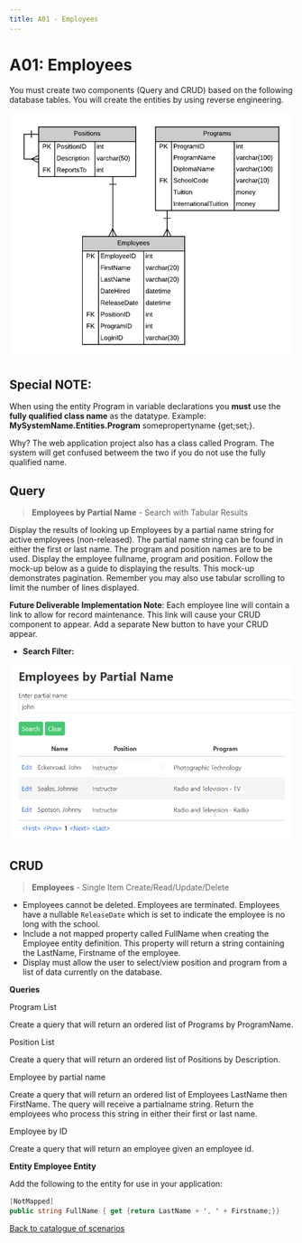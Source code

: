```yaml
---
title: A01 - Employees
---
```

# A01: Employees

You must create two components (Query and CRUD) based on the following database tables. You will create the entities by using reverse engineering.

![ERD for A01](./A01.png)

## Special NOTE:

When using the entity Program in variable declarations you **must** use the **fully qualified class name** as the datatype. Example: **MySystemName.Entities.Program** somepropertyname {get;set;}.  

Why? The web application project also has a class called Program. The system will get confused betweem the two if you do not use the fully qualified name.

## Query

> **Employees by Partial Name** - Search with Tabular Results 

Display the results of looking up Employees by a partial name string for active employees (non-released). The partial name string can be found in either the first or last name. The program and position names are to be used. Display the employee fullname, program and position. Follow the mock-up below as a guide to displaying the results. This mock-up demonstrates pagination. Remember you may also use tabular scrolling to limit the number of lines displayed.

**Future Deliverable Implementation Note**: Each employee line will contain a link to allow for record maintenance. This link will cause your CRUD component to appear. Add a separate New button to have your CRUD appear.

- **Search Filter:**

![Form A Search Filter](./A01Mockup.png)

## CRUD

> **Employees** - Single Item Create/Read/Update/Delete

- Employees cannot be deleted. Employees are terminated. Employees have a nullable `ReleaseDate` which is set to indicate the employee is no long with the school.
- Include a not mapped property called FullName when creating the Employee entity definition. This property will return a string containing the LastName, Firstname of the employee.
- Display must allow the user to select/view position and program from a list of data currently on the database.

**Queries**

Program List

Create a query that will return an ordered list of Programs by ProgramName.


Position List

Create a query that will return an ordered list of Positions by Description.


Employee by partial name

Create a query that will return an ordered list of Employees LastName then FirstName. The query will receive a partialname string. Return the employees who process this string in either their first or last name.


Employee by ID

Create a query that will return an employee given an employee id.

**Entity Employee Entity**

Add the following to the entity for use in your application:

```csharp
[NotMapped]
public string FullName { get {return LastName + ', ' + Firstname;}}
```

[Back to catalogue of scenarios](./ReadMe.md)
